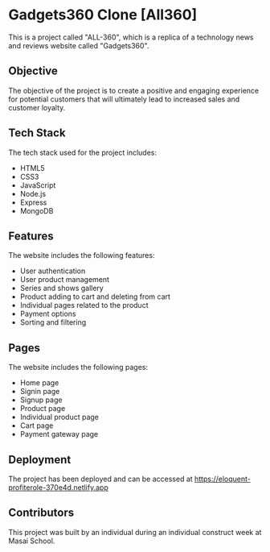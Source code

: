 
# Gadgets360 Clone [All360]

This is a project called "ALL-360", which is a replica of a technology news and reviews website called "Gadgets360". 

## Objective

The objective of the project is to create a positive and engaging experience for potential customers that will ultimately lead to increased sales and customer loyalty.

## Tech Stack

The tech stack used for the project includes:

- HTML5
- CSS3
- JavaScript
- Node.js
- Express
- MongoDB

## Features

The website includes the following features:

- User authentication
- User product management
- Series and shows gallery
- Product adding to cart and deleting from cart
- Individual pages related to the product
- Payment options
- Sorting and filtering

## Pages

The website includes the following pages:

- Home page
- Signin page
- Signup page
- Product page
- Individual product page
- Cart page
- Payment gateway page

## Deployment

The project has been deployed and can be accessed at https://eloquent-profiterole-370e4d.netlify.app

## Contributors

This project was built by an individual during an individual construct week at Masai School. 
